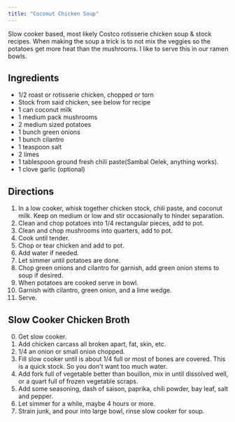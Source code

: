 ```yaml
---
title: "Coconut Chicken Soup"
---
```


Slow cooker based, most likely Costco rotisserie chicken soup & stock recipes.
When making the soup a trick is to not mix the veggies so the potatoes get more heat than the mushrooms. I like to serve this in our ramen bowls.

## Ingredients

* 1/2 roast or rotisserie chicken, chopped or torn
* Stock from said chicken, see below for recipe
* 1 can coconut milk
* 1 medium pack mushrooms
* 2 medium sized potatoes
* 1 bunch green onions
* 1 bunch cilantro
* 1 teaspoon salt
* 2 limes
* 1 tablespoon ground fresh chili paste(Sambal Oelek, anything works).
* 1 clove garlic (optional)

## Directions

1. In a low cooker, whisk together chicken stock, chili paste, and coconut milk. Keep on medium or low and stir occasionally to hinder separation.
2. Clean and chop potatoes into 1/4 rectangular pieces, add to pot.
3. Clean and chop mushrooms into quarters, add to pot.
4. Cook until tender.
5. Chop or tear chicken and add to pot.
6. Add water if needed.
7. Let simmer until potatoes are done.
8. Chop green onions and cilantro for garnish, add green onion stems to soup if desired.
9. When potatoes are cooked serve in bowl.
10. Garnish with cilantro, green onion, and a lime wedge.
11. Serve.

## Slow Cooker Chicken Broth

0. Get slow cooker.
1. Add chicken carcass all broken apart, fat, skin, etc.
2. 1/4 an onion or small onion chopped.
3. Fill slow cooker until is about 1/4 full or most of bones are covered. This is a quick stock. So you don't want too much water.
4. Add fork full of vegetable better than bouillon, mix in until dissolved well, or a quart full of frozen vegetable scraps.
5. Add some seasoning, dash of saison, paprika, chili powder, bay leaf, salt and pepper.
6. Let simmer for a while, maybe 4 hours or more.
7. Strain junk, and pour into large bowl, rinse slow cooker for soup.
